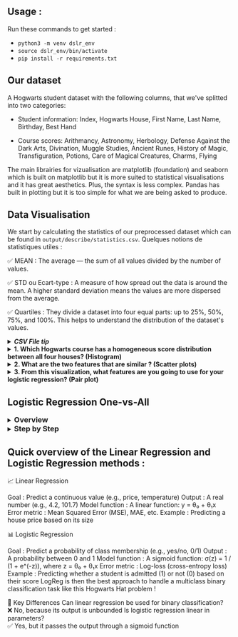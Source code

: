 
## Usage :

Run these commands to get started :    
- `python3 -m venv dslr_env`     
- `source dslr_env/bin/activate`        
- `pip install -r requirements.txt`      


## Our dataset 

A Hogwarts student dataset with the following columns, that we've splitted into two categories:

* Student information: Index, Hogwarts House, First Name, Last Name, Birthday, Best Hand

* Course scores: Arithmancy, Astronomy, Herbology, Defense Against the Dark Arts, Divination, Muggle Studies, Ancient Runes, History of Magic, Transfiguration, Potions, Care of Magical Creatures, Charms, Flying

The main librairies for vizualisation are matplotlib (foundation) and seaborn which is built on matplotlib but it is more suited to statistical visualisations and it has great aesthetics. Plus, the syntax is less complex. Pandas has built in plotting but it is too simple for what we are being asked to produce.

## Data Visualisation
 
We start by calculating the statistics of our preprocessed dataset which can be found in `output/describe/statistics.csv`. 
Quelques notions de statistiques utiles :    

✅ MEAN : The average — the sum of all values divided by the number of values.

✅ STD ou Ecart-type : A measure of how spread out the data is around the mean. A higher standard deviation means the values are more dispersed from the average.

✅ Quartiles : They divide a dataset into four equal parts: up to 25%, 50%, 75%, and 100%. This helps to understand the distribution of the dataset's values.

<details>
<summary><h5 style="display: inline; margin: 0;" >CSV File tip</h5></summary>   

Download the extension "Rainbow CSV" and at the bottom of the IDE there's a clickable addon **align** so you can visualise them better. Don't forget to remove it and switch it back to **shrink** as it will invalidate any further parsing (it adds spaces). Shrink vs Align : 

<p align="center">
  <img src="./assets/shrink.png" width="400" height="200"/>
  <img src="./assets/align.png" width="400" height="200"/>
</p>

</details>  

<details>
<summary><h4 style="display: inline; margin: 0;"> 1. Which Hogwarts course has a homogeneous score distribution between all four houses? (Histogram)</h4></summary>

A histogram is a graphical representation that organizes data into continuous intervals or "bins," displaying the frequency or count of observations within each bin. A great ressource [here](https://www.coursera.org/fr-FR/articles/what-is-a-histogram).

A "homogeneous score distribution between all four houses" means the score distributions are similar across all houses. This is actually the *opposite* of what we want for effective classification. For good classification, we want features where each house shows distinct patterns.

<details><summary>SOLUTION 1 : Simple histogram</summary>

Firstly, we simply generated a histogram using seaborn. We get the following which displays quite obvisouly courses in which students' grades are homogeneous vs non-homogenous : 

<p align="center">
  <img src="./assets/homogeneous.png" width = "500" height="400" />
  <img src="./assets/nonhomogeneous.png" width = "500" height="400" />
</p>

Tried something by preprocessing Birthday and Best Hand but it is too homogeneous to be relevant. 

<p align="center">
  <img src="./assets/agehand.png" width = "500" height="400" />
</p>

</details>

<details><summary>SOLUTION 2 : Use F-RATIO, a homogeneity metric </summary>

- Between-Group Variance: Measures how different the house means are from each other for a given course. Higher values indicate greater differences between houses.
- Within-Group Variance: Measures how much scores vary within each house. Lower values indicate more consistency within houses.
- F-ratio: between-variance ÷ average within-variance 

The course with the lowest F-ratio would be considered the most homogeneous, as this indicates minimal differences between houses relative to the variation within houses.

<details><summary> An example that explains F-Ratio </summary>
Scenario 1:

Course A: House means are [70, 72, 73, 71]
Between-group variance = 1.5
Every student in each house gets nearly identical scores (within-group variance ≈ 0)

Scenario 2:

Course B: House means are also [70, 72, 73, 71]
Between-group variance = 1.5 (same as Course A)
Scores within each house vary wildly from 40-100 (within-group variance = 225)

Both courses have identical between-group variance, but they tell completely different stories:

In Course A, the houses truly perform differently (the small differences are meaningful)
In Course B, the houses aren't meaningfully different because the within-house variation dwarfs the between-house differences

The F-ratio as a Solution
The F-ratio (between-variance ÷ within-variance) solves this by contextualizing the between-group differences:

Course A: F-ratio = 1.5 ÷ ~0 = very high → truly heterogeneous
Course B: F-ratio = 1.5 ÷ 225 = 0.0067 → actually homogeneous
</details>

Low F-ratio: Indicates similar means across houses with similar internal variations (homogeneous)
High F-ratio: Indicates significant differences between houses (heterogeneous)

<p align="center">
  <img src="./assets/metrics.png" width = "800" height="400" />
</p>

</details>

</details> 


<details>
<summary><h4 style="display: inline; margin: 0;"> 2. What are the two features that are similar ? (Scatter plots)</h4></summary>
A scatter plot allows you to visualize relationships between two variables. Its name comes from the graph's design—it looks like a collection of dots scattered across an x- and y-axis. A great ressource [here](https://www.coursera.org/articles/what-is-a-scatter-plot).

The correlation coefficient measures the statistical relationship between two variables. We use corr() on our dataset (only on the numeric values) to find which subjects are closest. The corr() function in pandas computes pairwise correlation between columns, returning a correlation matrix that shows how each variable relates to every other variable. Range of Values:

+1.0: Perfect positive correlation (as one variable increases, the other increases proportionally)
0: No correlation (variables are independent)
-1.0: Perfect negative correlation (as one variable increases, the other decreases proportionally)

By default, it uses Pearson correlation, which measures linear relationships between variables. Tried the other methods but the most "definite" one for our values is Pearson. We notice in some courses, one house is very separate from the rest. We see a perfect negative correlation : 

<p align="center">
  <img src="./assets/correlation_matrix.png" />
</p>

<p align="center">
  <img src="./assets/scatter_similar.png" />
</p>

</details> 

<details>
<summary><h4 style="display: inline; margin: 0;">  3. From this visualization, what features are you going to use for your logistic regression? (Pair plot) </h4></summary> 

We can see here that interesting features are Herbology for example which allows us to really distinguish students from different houses. 

<p align="center">
  <img src="./assets/pair_plot.png" />
</p>
</details> 
    
    
## Logistic Regression One-vs-All    

<details>
<summary><h3 style="display: inline; margin: 0">Overview</h2></summary>

<p align="center">
  <img src="./assets/project.png" />
</p>

Inherently, machine learning models are binary classifiers. Logistic regression is a supervised machine learning algorithm used for classification tasks where the goal is to predict the probability that an instance belongs to a given class or not.

The One-Versus-All (OvR) method decomposes a multi-class problem into multiple binary classification tasks, where each class is trained against all others using logistic regression.

<p align="center">
  <img src="./assets/onevsall.png" width="500" height="400" />
</p>

**The issue at hand : to which Hogwart house does the student belong ?**

So in our case, there are 4 different "classes" which corresponds to the 4 different Hogwarts houses : Gryffindor, Hufflepuff, Ravenclaw, Slytherin. So N = 4, and we'll need to train 4 independent classifiers.

</details>

<details>
<summary><h3 style="display: inline; margin: 0;"> Step by Step </h2></summary>

<h4>Standardizing our data</h4>

Standardization is a preprocessing technique used in machine learning to rescale and transform the features (variables) of a dataset to have a mean of 0 and a standard deviation of 1. For each data point (sample), subtract the mean (μ) of the feature and then divide by the standard deviation (σ) of the feature. 

<p align="center">
 Standardized value = x − μ / σ
</p>

<h4>Train each binary classifier</h4>

Logistic regression is a widely used model in machine learning for binary classification tasks. It models the probability that a given input belongs to a particular class. To train a logistic regression model, we aim to find the best values for the parameters (w,b) that best fit our dataset and provide accurate class probabilities.     

The training process involves iteratively updating the weight vector (w) and bias term (b) to minimize the cost function. This is typically done through an optimization algorithm like gradient descent. The logistic regression model function is represented as:     

<p align="center">
fw, b(x) = g(w * x + b)   
</p>

- fw,b(x) : represents the predicted probability     
- w : is the weight vector    
- b : is the bias term    
- x : is the input feature vector       
- g(z) : is the sigmoid function     

The Sigmoid activation function is as follows :    

<p align="center">
g(z) = 1 / (1 + e)^−z
</p>

<h3> Loss : Cross entropy </h3>
<hr></hr>


In general, a loss function is a mechanism to quantify how well a model’s predictions match the actual outcomes, rewarding the model for assigning higher probabilities to correct answers. With CEL : 

- The more confident the model is in predicting the correct outcome, the lower the loss.
- The more confident the model is in predicting in the wrong outcome, the higher the loss.

For example, suppose we have a three-class classification problem (e.g., classifying an image as a dog, cat, or bird). For a single sample with True label: [1, 0, 0] (the correct class is “dog”).

- Predicted probabilities: [0.7, 0.2, 0.1] (70% confident it’s a dog, 20% cat, 10% bird)
- The CLE is around **0.357**

If the model had been more confident the loss would be lower:
- Predicted probabilities: [0.9, 0.05, 0.05],
- The CLE is around **0.105**

Conversely, if the model had predicted incorrectly with high confidence, the loss would be much higher:
- Predicted probabilities: [0.1, 0.8, 0.1]
- The CLE is around **2.303**

Our predictions usually come in the form of logits — raw, unnormalized outputs from the last layer of a neural network — which are essentially a linear combination of the inputs to our final layer, so don’t have a probabilistic interpretation.

To convert these into probabilities, it is common to apply the SoftMax function which preserves the relative ordering of the inputs and amplifies differences between large inputs, whilst ensuring the outputs sum to 1. Importantly, due to the normalization in the denominator, increasing one logit (and its corresponding probability) decreases the probabilities of other classes. This property aligns with our intuition that as a model becomes more confident in one class, it should become less confident in others.

<p align="center">
  <img src="./assets/cel.png" width="500" height="400" />
</p>

<h3> Optimization </h3>
<hr></hr>
The optimizers determine how the weights of the machine learning model are updated during backpropagation.

<p align="center">
  <img src="./assets/optimization_algorithms.png" width="500" height="400" />
</p>

<h1> GD FAMILY </h1>

The gradient descent family of optimizers is one whereby our algorithm takes small steps on the steepest direction until reaching the lowest point. The goal is to find a set of parameters w* that minimizes the prediction cost f(w). 

> Gradient Descent (GD) is an optimization algorithm for finding the optimal parameters of the model by iteratively updating them along the steepest direction of the loss landscape according to f(x). The drawback remains slow convergence / small updates in regions with gradual slope. 

1. Gradient Descent / Batch Gradient Descent    
Gradient Descent, often called "Batch Gradient Descent," uses the entire dataset to compute the gradient at each iteration. So we go through all the training samples and we calculate cumulative error. Then we back propagate and we adjust the weights. This is good for small training sets. If we had 10 million data points, we'd have to do a forward pass on 10 million samples per feature on each epoch. -> Use **all** training samples for one forward pass and then adjust the weights. This is inefficient if we have a large training set with regular GD every update requires computing gradients for an entire dataset. T

2. Stochastic Gradient Descent   
The trick in this case is to compute the Stochastic Gradient Descent which uses just one randomly selected training example to compute the gradient at each iteration. Ressource [here](https://www.youtube.com/watch?v=vMh0zPT0tLI&t=8s). It's quite useful here to accelarate the process, and because we have lots of redundancy in the data (clusters). -> Use **one** randomly picked sample for a forward pass and then adjust the weights.

3. Mini Batch Gradient Descent    
If you want to take advantage of vector maths and use more data points on each iteration, you can pass x random batches instead one sanmple. Mini-Batch Gradient Descent uses small random batches of training examples to compute gradients. -> Use **a batch of** randomly picked samples for a forward pass and then adjust the weights.

<h1> Momentum-based optimizers </h1>

1. Momentum optimizer    
This extends SGD by accelerating training in regions where we are descending (like a ball in physics gaining momentum). The loss takes larger steps.

2. Nestrov optimizer     
Same update rule as the momentum optimizer but instead of computing the gradients using the current weights, it uses a "look ahead approach" (Nestrov Accelrated Gradients, NAG). It outperforms SGD and the classical momentum. It tries to fix the "overshooting" minima extra steps momentum has to take.  

To implement these, we will use Torch and Tensorflow.

<p align="center">
  <img src="./assets/momentum.png" width="500" height="400" />
</p>

<h1> Adaptive Moment Optimizers (Adam) family optimizers </h1>

A mix of both the above (SGD + Momentum). Today, it's SOTA for machine learning models' optimizers. 

1. Adam  
2. AdamW   

<p align="center">
  <img src="./assets/adam.png" width="500" height="400" />
</p>

A comparaison of them all [here](https://medium.com/@amannagrawall002/batch-vs-stochastic-vs-mini-batch-gradient-descent-techniques-7dfe6f963a6f).

</details>

## Quick overview of the Linear Regression and Logistic Regression methods : 
📈 Linear Regression

Goal	: Predict a continuous value (e.g., price, temperature)
Output	: A real number (e.g., 4.2, 101.7)
Model function	: A linear function: y = θ₀ + θ₁x
Error metric	: Mean Squared Error (MSE), MAE, etc.
Example	: Predicting a house price based on its size

📊 Logistic Regression

Goal	: Predict a probability of class membership (e.g., yes/no, 0/1)
Output	: A probability between 0 and 1
Model function	: A sigmoid function: σ(z) = 1 / (1 + e^(-z)), where z = θ₀ + θ₁x
Error metric	: Log-loss (cross-entropy loss)
Example	: Predicting whether a student is admitted (1) or not (0) based on their score
LogReg is then the best approach to handle a multiclass binary classification task like this Hogwarts Hat problem !

🧠 Key Differences
Can linear regression be used for binary classification?	
❌ No, because its output is unbounded
Is logistic regression linear in parameters?	
✅ Yes, but it passes the output through a sigmoid function
